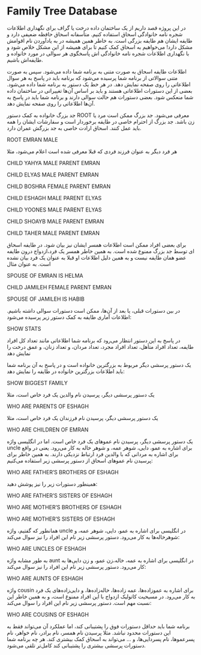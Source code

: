 # Family Tree Database

در این پروژه قصد داریم از یک ساختمان داده درخت یا گراف برای نگهداری اطلاعات شجره نامه خانوادگی اسحاق استفاده کنیم. متأسفانه اسحاق حافظه ضعیفی دارد و طایفه ایشان هم طایفه بزرگی است. به خاطر همین همیشه در به یادآوردن نام اقوامش مشکل دارد! می‌خواهیم به اسحاق کمک کنیم تا برای همیشه از این مشکل خلاص شود و با نگهداری اطلاعات شجره نامه خانوادگی اش پاسخگوی هر سوالی در مورد خانواده و طایفه‌اش باشیم.

اطلاعات طایفه اسحاق به صورت متنی به برنامه شما داده می‌شود. سپس به صورت متنی سوالاتی از برنامه شما پرسیده می‌شود که برنامه باید در پاسخ به هر سوال اطلاعاتی را روی صفحه نمایش دهد. در هر خط یک دستور به برنامه شما داده می‌شود. بعضی از این دستورات اطلاعاتی هستند و باید بر اساس آن‌ها تغییراتی در ساختمان داده شما منعکس شود. بعضی دستورات هم حالت سوالی دارند و برنامه شما باید در پاسخ به آن‌ها اطلاعاتی را روی صفحه نمایش دهد.

جد بزرگ خانواده به کمک دستور ROOT معرفی می‌شود. جد بزرگ ممکن است مرد یا زن باشد. جد بزرگ از احترام خاصی در طایفه برخوردار است و سفارشات ایشان را همه باید عمل کنند. اسحاق ارادت خاصی به جد بزرگش عمران دارد.

ROOT EMRAN MALE

هر فرد دیگر به عنوان فرزند فردی که قبلا معرفی شده است اعلام می‌شود، مثلا

CHILD YAHYA MALE PARENT EMRAN

CHILD ELYAS MALE PARENT EMRAN

CHILD BOSHRA FEMALE PARENT EMRAN

CHILD ESHAGH MALE PARENT ELYAS

CHILD YOONES MALE PARENT ELYAS

CHILD SHOAYB MALE PARENT EMRAN

CHILD TAHER MALE PARENT EMRAN

برای بعضی افراد ممکن است اطلاعات همسر ایشان نیز بیان شود. در طایفه اسحاق ازدواج درون طایفه‌‎ای توسط جد بزرگ ممنوع شده است. به همین خاطر همسر یک فرد، عضو همان طایفه نیست و به همین دلیل اطلاعات او قبلا به عنوان یک فرد بیان نشده است. به عنوان مثال

SPOUSE OF EMRAN IS HELMA

CHILD JAMILEH FEMALE PARENT EMRAN

SPOUSE OF JAMILEH IS HABIB

در بین دستورات قبلی، یا بعد از آن‌ها، ممکن است دستورات سوالی داشته باشیم. اطلاعات آماری طایفه به کمک دستور زیر پرسیده می‌شود:

SHOW STATS

در پاسخ به این دستور انتظار می‌رود که برنامه شما اطلاعاتی مانند تعداد کل افراد طایفه، تعداد افراد متأهل، تعداد افراد مجرد، تعداد مردان، و تعداد زنان، و عمق درخت را نمایش دهد

یک دستور پرسشی دیگر مربوط به بزرگترین خانواده است و در پاسخ به آن برنامه شما باید اطلاعات بزرگترین خانواده در طایفه را نمایش دهد:

SHOW BIGGEST FAMILY

یک دستور پرسشی دیگر، پرسیدن نام والدین یک فرد خاص است، مثلا

WHO ARE PARENTS OF ESHAGH

یک دستور پرسشی دیگر، پرسیدن نام فرزندان یک فرد خاص است، مثلا

WHO ARE CHILDREN OF EMRAN

یک دستور پرسشی دیگر، پرسیدن نام عموهای یک فرد خاص است. اما در انگلیسی واژه uncle برای اشاره به عمو، دایی، شوهر عمه، و شوهر خاله به کار می‌رود. یعنی در واقع برای اشاره به مردانی که با والدین فرد ارتباط نزدیکی دارند. به همین خاطر برای پرسیدن نام عموهای اسحاق از دستور پرسشی زیر استفاده می‌کنیم:

WHO ARE FATHER’S BROTHERS OF ESHAGH

همینطور دستورات زیر را نیز پوشش دهید:

WHO ARE FATHER’S SISTERS OF ESHAGH

WHO ARE MOTHER’S BROTHERS OF ESHAGH

WHO ARE MOTHER’S SISTERS OF ESHAGH

همانطور که گفتیم، واژه uncle در انگلیسی برای اشاره به عمو، دایی، شوهر عمه، و شوهرخاله‌ها به کار می‌رود. دستور پرسشی زیر نام این افراد را نیز سوال می‌کند:

WHO ARE UNCLES OF ESHAGH

به طور مشابه واژه aunt در انگلیسی برای اشاره به عمه، خاله،زن عمو، و زن دایی‌ها به کار می‌رود. دستور پرسشی زیر نام این افراد را نیز سوال می‌کند:

WHO ARE AUNTS OF ESHAGH

واژه cousin برای اشاره به عموزاده‌ها، عمه زاده‌ها، خاله‌زاده‌ها، و دایی‌زاده‌های یک فرد به کار می‌رود. در مسیحیت کاتولیک ازدواج با این افراد ممنوع است، و به همین خاطر این نسبت مهم است. دستور پرسشی زیر نام این افراد را سوال می‌کند:

WHO ARE COUSINS OF ESHAGH

برنامه شما باید حداقل دستورات فوق را پشتیبانی کند، اما عملکرد آن می‌تواند فقط به این دستورات محدود نباشد. مثلا پرسیدن نام همسر، نام برادر، نام خواهر، نام پسرعموها، نام پسردایی‌ها، و ... می‌تواند به اسحاق کمک بیشتری کند. هر چه برنامه شما دستورات پرسشی بیشتری را پشتیبانی کند کامل‌تر تلقی می‌شود.
